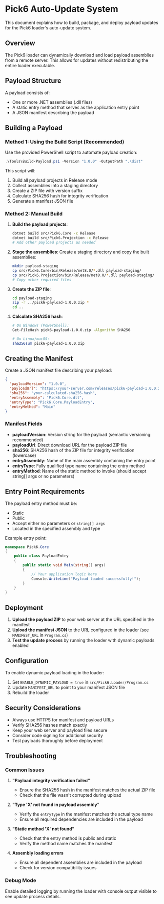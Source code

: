 # Pick6 Auto-Update System

This document explains how to build, package, and deploy payload updates for the Pick6 loader's auto-update system.

## Overview

The Pick6 loader can dynamically download and load payload assemblies from a remote server. This allows for updates without redistributing the entire loader executable.

## Payload Structure

A payload consists of:
- One or more .NET assemblies (.dll files)
- A static entry method that serves as the application entry point
- A JSON manifest describing the payload

## Building a Payload

### Method 1: Using the Build Script (Recommended)

Use the provided PowerShell script to automate payload creation:

```powershell
.\Tools\Build-Payload.ps1 -Version "1.0.0" -OutputPath ".\dist"
```

This script will:
1. Build all payload projects in Release mode
2. Collect assemblies into a staging directory
3. Create a ZIP file with version suffix
4. Calculate SHA256 hash for integrity verification
5. Generate a manifest JSON file

### Method 2: Manual Build

1. **Build the payload projects**:
   ```bash
   dotnet build src/Pick6.Core -c Release
   dotnet build src/Pick6.Projection -c Release
   # Add other payload projects as needed
   ```

2. **Stage the assemblies**:
   Create a staging directory and copy the built assemblies:
   ```bash
   mkdir payload-staging
   cp src/Pick6.Core/bin/Release/net8.0/*.dll payload-staging/
   cp src/Pick6.Projection/bin/Release/net8.0/*.dll payload-staging/
   # Copy other required files
   ```

3. **Create the ZIP file**:
   ```bash
   cd payload-staging
   zip -r ../pick6-payload-1.0.0.zip *
   cd ..
   ```

4. **Calculate SHA256 hash**:
   ```bash
   # On Windows (PowerShell):
   Get-FileHash pick6-payload-1.0.0.zip -Algorithm SHA256
   
   # On Linux/macOS:
   sha256sum pick6-payload-1.0.0.zip
   ```

## Creating the Manifest

Create a JSON manifest file describing your payload:

```json
{
  "payloadVersion": "1.0.0",
  "payloadUrl": "https://your-server.com/releases/pick6-payload-1.0.0.zip",
  "sha256": "your-calculated-sha256-hash",
  "entryAssembly": "Pick6.Core.dll",
  "entryType": "Pick6.Core.PayloadEntry",
  "entryMethod": "Main"
}
```

### Manifest Fields

- **payloadVersion**: Version string for the payload (semantic versioning recommended)
- **payloadUrl**: Direct download URL for the payload ZIP file
- **sha256**: SHA256 hash of the ZIP file for integrity verification (lowercase)
- **entryAssembly**: Name of the main assembly containing the entry point
- **entryType**: Fully qualified type name containing the entry method
- **entryMethod**: Name of the static method to invoke (should accept string[] args or no parameters)

## Entry Point Requirements

The payload entry method must be:
- Static
- Public
- Accept either no parameters or `string[] args`
- Located in the specified assembly and type

Example entry point:
```csharp
namespace Pick6.Core
{
    public class PayloadEntry
    {
        public static void Main(string[] args)
        {
            // Your application logic here
            Console.WriteLine("Payload loaded successfully!");
        }
    }
}
```

## Deployment

1. **Upload the payload ZIP** to your web server at the URL specified in the manifest
2. **Upload the manifest JSON** to the URL configured in the loader (see `MANIFEST_URL` in `Program.cs`)
3. **Test the update process** by running the loader with dynamic payloads enabled

## Configuration

To enable dynamic payload loading in the loader:

1. Set `ENABLE_DYNAMIC_PAYLOAD = true` in `src/Pick6.Loader/Program.cs`
2. Update `MANIFEST_URL` to point to your manifest JSON file
3. Rebuild the loader

## Security Considerations

- Always use HTTPS for manifest and payload URLs
- Verify SHA256 hashes match exactly
- Keep your web server and payload files secure
- Consider code signing for additional security
- Test payloads thoroughly before deployment

## Troubleshooting

### Common Issues

1. **"Payload integrity verification failed"**
   - Ensure the SHA256 hash in the manifest matches the actual ZIP file
   - Check that the file wasn't corrupted during upload

2. **"Type 'X' not found in payload assembly"**
   - Verify the `entryType` in the manifest matches the actual type name
   - Ensure all required dependencies are included in the payload

3. **"Static method 'X' not found"**
   - Check that the entry method is public and static
   - Verify the method name matches the manifest

4. **Assembly loading errors**
   - Ensure all dependent assemblies are included in the payload
   - Check for version compatibility issues

### Debug Mode

Enable detailed logging by running the loader with console output visible to see update process details.